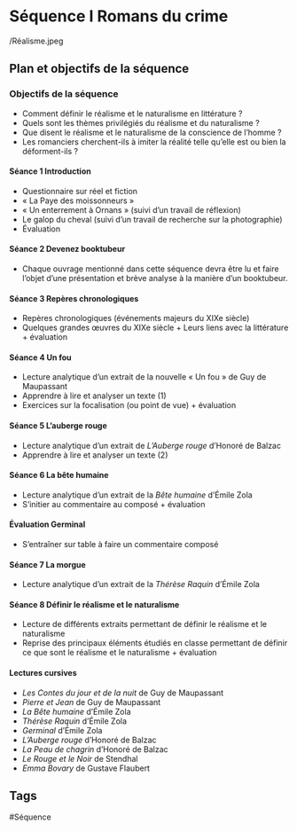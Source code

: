 # Séquence I Romans du crime

/Réalisme.jpeg

## Plan et objectifs de la séquence
### Objectifs de la séquence
- Comment définir le réalisme et le naturalisme en littérature ?
- Quels sont les thèmes privilégiés du réalisme et du naturalisme ?
- Que disent le réalisme et le naturalisme de la conscience de l’homme ?
- Les romanciers cherchent-ils à imiter la réalité telle qu’elle est ou bien la déforment-ils ?

#### Séance 1 Introduction
- Questionnaire sur réel et fiction
- « La Paye des moissonneurs »
- « Un enterrement à Ornans » (suivi d’un travail de réflexion)
- Le galop du cheval (suivi d’un travail de recherche sur la photographie)
- Évaluation

#### Séance 2 Devenez booktubeur
- Chaque ouvrage mentionné dans cette séquence devra être lu et faire l’objet d’une présentation et brève analyse à la manière d’un booktubeur.

#### Séance 3 Repères chronologiques
- Repères chronologiques (événements majeurs du XIXe siècle)
- Quelques grandes œuvres du XIXe siècle + Leurs liens avec la littérature + évaluation

#### Séance 4 Un fou
- Lecture analytique d’un extrait de la nouvelle « Un fou » de Guy de Maupassant
- Apprendre à lire et analyser un texte (1)
- Exercices sur la focalisation (ou point de vue) + évaluation

#### Séance 5 L’auberge rouge
- Lecture analytique d’un extrait de _L’Auberge rouge_ d’Honoré de Balzac
- Apprendre à lire et analyser un texte (2)

#### Séance 6 La bête humaine
- Lecture analytique d’un extrait de la _Bête humaine_ d’Émile Zola
- S’initier au commentaire au composé + évaluation

#### Évaluation Germinal
- S’entraîner sur table à faire un commentaire composé

#### Séance 7 La morgue
- Lecture analytique d’un extrait de la _Thérèse Raquin_ d’Émile Zola

#### Séance 8 Définir le réalisme et le naturalisme
- Lecture de différents extraits permettant de définir le réalisme et le naturalisme
- Reprise des principaux éléments étudiés en classe permettant de définir ce que sont le réalisme et le naturalisme + évaluation

#### Lectures cursives
- *Les Contes du jour et de la nuit* de Guy de Maupassant
- *Pierre et Jean* de Guy de Maupassant
- *La Bête humaine* d’Émile Zola
- *Thérèse Raquin* d’Émile Zola
- *Germinal* d’Émile Zola
- *L’Auberge rouge* d’Honoré de Balzac
- *La Peau de chagrin* d’Honoré de Balzac
- *Le Rouge et le Noir* de Stendhal
- *Emma Bovary* de Gustave Flaubert

## Tags

#Séquence